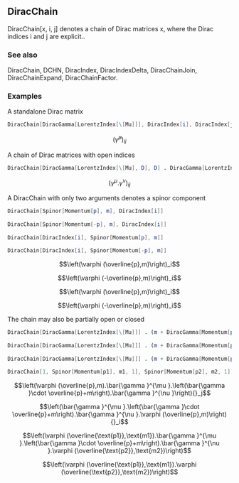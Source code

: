 ##  DiracChain 

DiracChain[x, i, j] denotes a chain of Dirac matrices x, where the Dirac indices i and j are explicit..

###  See also 

DiracChain, DCHN, DiracIndex, DiracIndexDelta, DiracChainJoin, DiracChainExpand, DiracChainFactor.

###  Examples 

A standalone Dirac matrix

```mathematica
DiracChain[DiracGamma[LorentzIndex[\[Mu]]], DiracIndex[i], DiracIndex[j]]
```

$$\left(\bar{\gamma }^{\mu }\right){}_{ij}$$

A chain of Dirac matrices with open indices

```mathematica
DiracChain[DiracGamma[LorentzIndex[\[Mu], D], D] . DiracGamma[LorentzIndex[\[Nu], D], D], DiracIndex[i], DiracIndex[j]]
```

$$\left(\gamma ^{\mu }.\gamma ^{\nu }\right){}_{ij}$$

A DiracChain with only two arguments denotes a spinor component

```mathematica
DiracChain[Spinor[Momentum[p], m], DiracIndex[i]] 
 
DiracChain[Spinor[Momentum[-p], m], DiracIndex[i]] 
 
DiracChain[DiracIndex[i], Spinor[Momentum[p], m]] 
 
DiracChain[DiracIndex[i], Spinor[Momentum[-p], m]]
```

$$\left(\varphi (\overline{p},m)\right)_i$$

$$\left(\varphi (-\overline{p},m)\right)_i$$

$$\left(\varphi (\overline{p},m)\right)_i$$

$$\left(\varphi (-\overline{p},m)\right)_i$$

The chain may also be partially open or closed

```mathematica
DiracChain[DiracGamma[LorentzIndex[\[Mu]]] . (m + DiracGamma[Momentum[p]]) . DiracGamma[LorentzIndex[\[Nu]]], Spinor[Momentum[p], m, 1], DiracIndex[j]] 
 
DiracChain[DiracGamma[LorentzIndex[\[Mu]]] . (m + DiracGamma[Momentum[p]]) . DiracGamma[LorentzIndex[\[Nu]]], DiracIndex[i], Spinor[Momentum[p], m, 1]] 
 
DiracChain[DiracGamma[LorentzIndex[\[Mu]]] . (m + DiracGamma[Momentum[p]]) . DiracGamma[LorentzIndex[\[Nu]]], Spinor[Momentum[p1], m1, 1], Spinor[Momentum[p2], m2, 1]] 
 
DiracChain[1, Spinor[Momentum[p1], m1, 1], Spinor[Momentum[p2], m2, 1]]
```

$$\left(\varphi (\overline{p},m).\bar{\gamma }^{\mu }.\left(\bar{\gamma }\cdot \overline{p}+m\right).\bar{\gamma }^{\nu }\right){}_j$$

$$\left(\bar{\gamma }^{\mu }.\left(\bar{\gamma }\cdot \overline{p}+m\right).\bar{\gamma }^{\nu }.\varphi (\overline{p},m)\right){}_i$$

$$\left(\varphi (\overline{\text{p1}},\text{m1}).\bar{\gamma }^{\mu }.\left(\bar{\gamma }\cdot \overline{p}+m\right).\bar{\gamma }^{\nu }.\varphi (\overline{\text{p2}},\text{m2})\right)$$

$$\left(\varphi (\overline{\text{p1}},\text{m1}).\varphi (\overline{\text{p2}},\text{m2})\right)$$